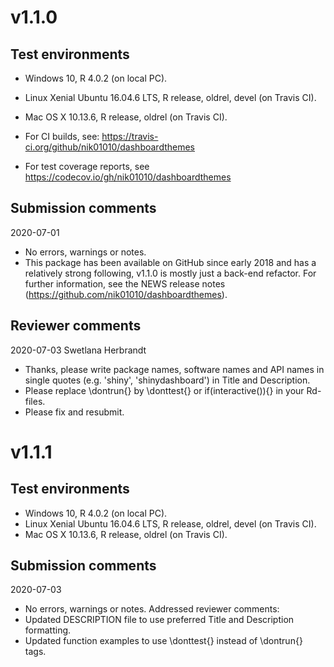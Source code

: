 # v1.1.0
## Test environments
* Windows 10, R 4.0.2 (on local PC).
* Linux Xenial Ubuntu 16.04.6 LTS, R release, oldrel, devel (on Travis CI).
* Mac OS X 10.13.6, R release, oldrel (on Travis CI).

* For CI builds, see: https://travis-ci.org/github/nik01010/dashboardthemes
* For test coverage reports, see https://codecov.io/gh/nik01010/dashboardthemes

## Submission comments
2020-07-01
* No errors, warnings or notes.
* This package has been available on GitHub since early 2018 and has a relatively strong following, v1.1.0 is mostly just a back-end refactor. For further information, see the NEWS release notes (https://github.com/nik01010/dashboardthemes).

## Reviewer comments
2020-07-03 Swetlana Herbrandt
* Thanks, please write package names, software names and API names in single quotes (e.g. 'shiny', 'shinydashboard') in Title and Description.
* Please replace \dontrun{} by \donttest{} or if(interactive()){} in your Rd-files.
* Please fix and resubmit.


# v1.1.1
## Test environments
* Windows 10, R 4.0.2 (on local PC).
* Linux Xenial Ubuntu 16.04.6 LTS, R release, oldrel, devel (on Travis CI).
* Mac OS X 10.13.6, R release, oldrel (on Travis CI).

## Submission comments
2020-07-03
* No errors, warnings or notes. Addressed reviewer comments:
* Updated DESCRIPTION file to use preferred Title and Description formatting.
* Updated function examples to use \donttest{} instead of \dontrun{} tags.
